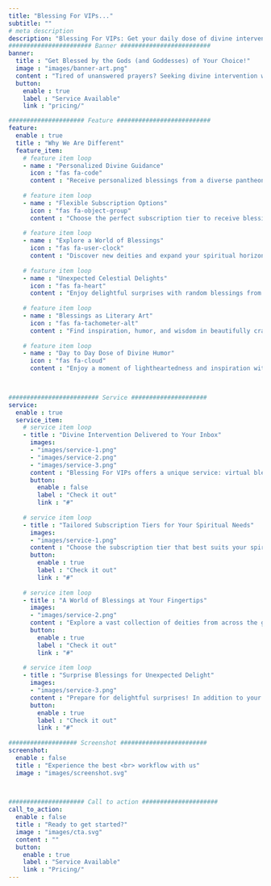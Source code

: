 ```yaml
---
title: "Blessing For VIPs..."
subtitle: ""
# meta description
description: "Blessing For VIPs: Get your daily dose of divine intervention, delivered straight to your inbox. Subscribe now for blessings, good fortune, and a touch of heavenly humor."
####################### Banner #########################
banner:
  title : "Get Blessed by the Gods (and Goddesses) of Your Choice!"
  image : "images/banner-art.png"
  content : "Tired of unanswered prayers? Seeking divine intervention with a twist? Blessing For VIPs offers exclusive access to virtual blessings from a pantheon of deities, all with a touch of humor and satire. Find your perfect divine match and subscribe for personalized blessings, rituals, and more! Click below to explore our heavenly pricing plans."
  button:
    enable : true
    label : "Service Available"
    link : "pricing/"

##################### Feature ##########################
feature:
  enable : true
  title : "Why We Are Different"
  feature_item:
    # feature item loop
    - name : "Personalized Divine Guidance"
      icon : "fas fa-code"
      content : "Receive personalized blessings from a diverse pantheon of deities, tailored to your spiritual needs."
      
    # feature item loop
    - name : "Flexible Subscription Options"
      icon : "fas fa-object-group"
      content : "Choose the perfect subscription tier to receive blessings at your desired frequency."
      
    # feature item loop
    - name : "Explore a World of Blessings"
      icon : "fas fa-user-clock"
      content : "Discover new deities and expand your spiritual horizons with our ever-growing collection."
      
    # feature item loop
    - name : "Unexpected Celestial Delights"
      icon : "fas fa-heart"
      content : "Enjoy delightful surprises with random blessings from unexpected divine figures."
      
    # feature item loop
    - name : "Blessings as Literary Art"
      icon : "fas fa-tachometer-alt"
      content : "Find inspiration, humor, and wisdom in beautifully crafted blessings written as literary pieces."
      
    # feature item loop
    - name : "Day to Day Dose of Divine Humor"
      icon : "fas fa-cloud"
      content : "Enjoy a moment of lightheartedness and inspiration with each divinely-themed message."
      


######################### Service #####################
service:
  enable : true
  service_item:
    # service item loop
    - title : "Divine Intervention Delivered to Your Inbox"
      images:
      - "images/service-1.png"
      - "images/service-2.png"
      - "images/service-3.png"
      content : "Blessing For VIPs offers a unique service: virtual blessings from a pantheon of deities delivered straight to your inbox. Whether you seek the wisdom of Athena, the prosperity of Lakshmi, or the protection of Odin, our diverse selection of divine figures caters to every spiritual need, all with a touch of humor and lightheartedness."
      button:
        enable : false
        label : "Check it out"
        link : "#"
        
    # service item loop
    - title : "Tailored Subscription Tiers for Your Spiritual Needs"
      images:
      - "images/service-1.png"
      content : "Choose the subscription tier that best suits your spiritual appetite. Opt for daily doses of divine inspiration or weekly blessings to brighten your week. Our flexible subscription options ensure you receive the perfect amount of celestial guidance, tailored to your individual preferences."
      button:
        enable : true
        label : "Check it out"
        link : "#"
        
    # service item loop
    - title : "A World of Blessings at Your Fingertips"
      images:
      - "images/service-2.png"
      content : "Explore a vast collection of deities from across the globe. From the familiar faces of Greek mythology to the lesser-known figures of ancient pantheons, our ever-expanding roster of divine beings guarantees a diverse and enriching spiritual experience. Discover new deities, expand your spiritual horizons, and find the perfect celestial guide for your journey."
      button:
        enable : true
        label : "Check it out"
        link : "#"
        
    # service item loop
    - title : "Surprise Blessings for Unexpected Delight"
      images:
      - "images/service-3.png"
      content : "Prepare for delightful surprises! In addition to your regular blessings, we'll sprinkle in unexpected blessings from random deities, adding an element of delightful unpredictability to your spiritual journey. You never know which divine figure might grace your inbox next, offering words of encouragement, wisdom, or simply a touch of celestial humor to brighten your day."
      button:
        enable : true
        label : "Check it out"
        link : "#"
        
################### Screenshot ########################
screenshot:
  enable : false
  title : "Experience the best <br> workflow with us"
  image : "images/screenshot.svg"

  

##################### Call to action #####################
call_to_action:
  enable : false
  title : "Ready to get started?"
  image : "images/cta.svg"
  content : ""
  button:
    enable : true
    label : "Service Available"
    link : "Pricing/"
---
```

